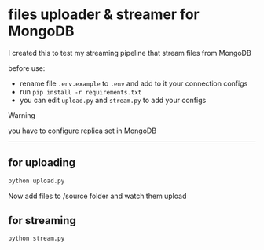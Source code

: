 # files uploader & streamer for MongoDB
I created this to test my streaming pipeline that stream files from MongoDB


before use:
- rename file `.env.example` to `.env` and add to it your connection configs
- run `pip install -r requirements.txt`
- you can edit `upload.py` and `stream.py` to add your configs

> [!warning]
> you have to configure replica set in MongoDB

---

## for uploading
```bash
python upload.py
```
Now add files to /source folder and watch them upload 

## for streaming
```bash
python stream.py
```